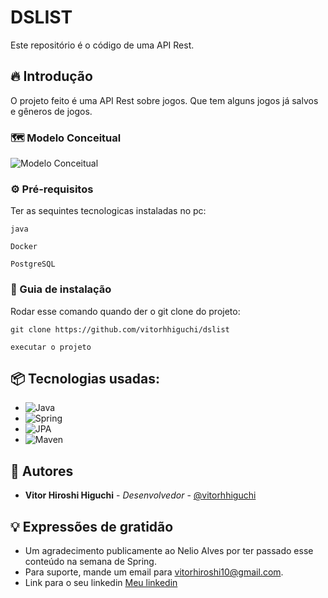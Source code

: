 # DSLIST

Este repositório é o código de uma API Rest.

## 🔥 Introdução

O projeto feito é uma API Rest sobre jogos. Que tem alguns jogos já salvos e gêneros de jogos.

### 🗺️ Modelo Conceitual
![Modelo Conceitual](https://github.com/user-attachments/assets/3b4031df-25c6-40ff-ad3c-dd5793462d9d)


### ⚙️ Pré-requisitos

Ter as sequintes tecnologicas instaladas no pc:

```
java
```
```
Docker
```
```
PostgreSQL
```

### 🔨 Guia de instalação

Rodar esse comando quando der o git clone do projeto:

```
git clone https://github.com/vitorhhiguchi/dslist
```
```
executar o projeto
```

## 📦 Tecnologias usadas:

* ![Java](https://img.shields.io/badge/java-17-ED8B00?style=for-the-badge&logo=openjdk&logoColor=white)
* ![Spring](https://img.shields.io/badge/spring-%236DB33F.svg?style=for-the-badge&logo=spring&logoColor=white)
* ![JPA](https://img.shields.io/badge/JPA-orange?style=for-the-badge)
* ![Maven](https://img.shields.io/badge/maven-C60F13?style=for-the-badge&logo=apache-maven&logoColor=white)

## 👷 Autores

* **Vitor Hiroshi Higuchi** - *Desenvolvedor* - [@vitorhhiguchi](https://github.com/Vitorhhiguchi)

## 💡 Expressões de gratidão

* Um agradecimento publicamente ao Nelio Alves por ter passado esse conteúdo na semana de Spring.
* Para suporte, mande um email para vitorhiroshi10@gmail.com.
* Link para o seu linkedin [Meu linkedin](https://www.linkedin.com/in/vitor-hiroshi-higuchi-b0918b270/)
